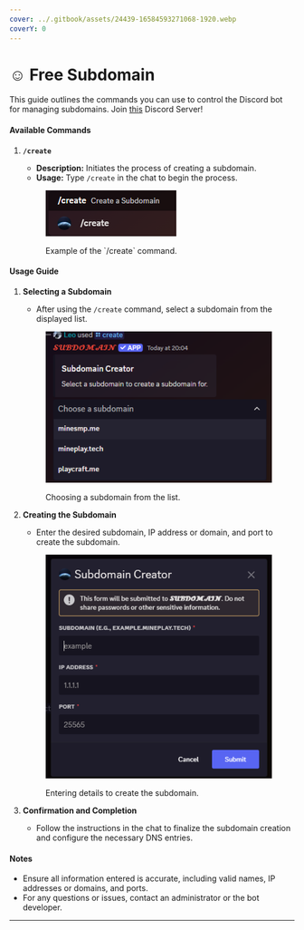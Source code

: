 ```yaml
---
cover: ../.gitbook/assets/24439-16584593271068-1920.webp
coverY: 0
---
```


# ☺️ Free Subdomain

This guide outlines the commands you can use to control the Discord bot for managing subdomains. Join [this](https://discord.gg/RHrxQtpkhH) Discord Server!

#### Available Commands

1.  **`/create`**

    * **Description:** Initiates the process of creating a subdomain.
    * **Usage:** Type `/create` in the chat to begin the process.

    <figure><img src="../.gitbook/assets/image (3).png" alt=""><figcaption><p>Example of the `/create` command.</p></figcaption></figure>

#### Usage Guide

1.  **Selecting a Subdomain**

    * After using the `/create` command, select a subdomain from the displayed list.

    <figure><img src="../.gitbook/assets/image (5).png" alt=""><figcaption><p>Choosing a subdomain from the list.</p></figcaption></figure>
2.  **Creating the Subdomain**

    * Enter the desired subdomain, IP address or domain, and port to create the subdomain.

    <figure><img src="../.gitbook/assets/image (6).png" alt=""><figcaption><p>Entering details to create the subdomain.</p></figcaption></figure>
3. **Confirmation and Completion**
   * Follow the instructions in the chat to finalize the subdomain creation and configure the necessary DNS entries.

#### Notes

* Ensure all information entered is accurate, including valid names, IP addresses or domains, and ports.
* For any questions or issues, contact an administrator or the bot developer.

***
